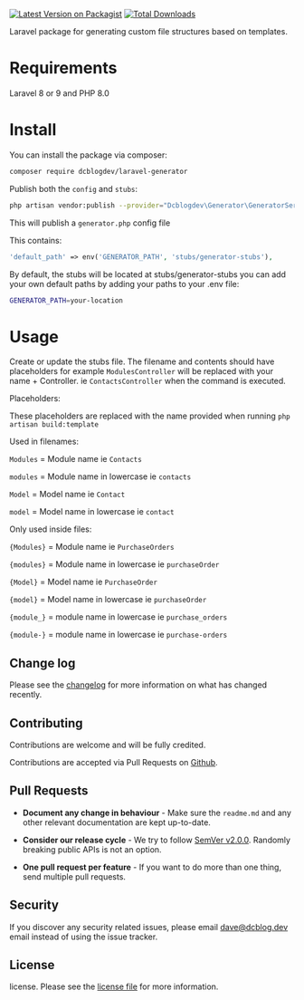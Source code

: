 
[![Latest Version on Packagist](https://img.shields.io/packagist/v/dcblogdev/laravel-generator.svg?style=flat-square)](https://packagist.org/packages/dcblogdev/laravel-generator)
[![Total Downloads](https://img.shields.io/packagist/dt/dcblogdev/laravel-generator.svg?style=flat-square)](https://packagist.org/packages/dcblogdev/laravel-generator)

Laravel package for generating custom file structures based on templates.

# Requirements

Laravel 8 or 9 and PHP 8.0

# Install

You can install the package via composer:

```bash
composer require dcblogdev/laravel-generator
```

Publish both the `config` and `stubs`:

```bash
php artisan vendor:publish --provider="Dcblogdev\Generator\GeneratorServiceProvider"
```

This will publish a `generator.php` config file

This contains:
```php
'default_path' => env('GENERATOR_PATH', 'stubs/generator-stubs'),
```
By default, the stubs will be located at stubs/generator-stubs you can add your own default paths by adding your paths to your .env file:

```bash 
GENERATOR_PATH=your-location
```

# Usage

Create or update the stubs file. The filename and contents should have placeholders for example `ModulesController` will be replaced with your name + Controller. ie `ContactsController` when the command is executed.

Placeholders:

These placeholders are replaced with the name provided when running `php artisan build:template`

Used in filenames:

`Modules` = Module name ie `Contacts`

`modules` = Module name in lowercase ie `contacts`

`Model` = Model name ie `Contact`

`model` = Model name in lowercase ie `contact`

Only used inside files:


`{Modules}` = Module name ie `PurchaseOrders`

`{modules}` = Module name in lowercase ie `purchaseOrder`

`{Model}` = Model name ie `PurchaseOrder`

`{model}` = Model name in lowercase ie `purchaseOrder`

`{module_}` = module name in lowercase ie `purchase_orders`

`{module-}` = module name in lowercase ie `purchase-orders` 

## Change log

Please see the [changelog][3] for more information on what has changed recently.

## Contributing

Contributions are welcome and will be fully credited.

Contributions are accepted via Pull Requests on [Github][4].

## Pull Requests

- **Document any change in behaviour** - Make sure the `readme.md` and any other relevant documentation are kept up-to-date.

- **Consider our release cycle** - We try to follow [SemVer v2.0.0][5]. Randomly breaking public APIs is not an option.

- **One pull request per feature** - If you want to do more than one thing, send multiple pull requests.

## Security

If you discover any security related issues, please email dave@dcblog.dev email instead of using the issue tracker.

## License

license. Please see the [license file][6] for more information.

[3]:    changelog.md
[4]:    https://github.com/dcblogdev/laravel-generator
[5]:    http://semver.org/
[6]:    license.md
